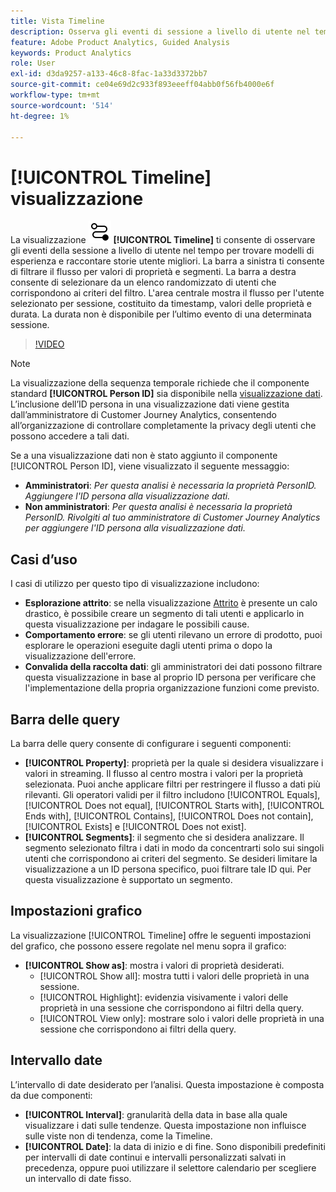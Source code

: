 ```yaml
---
title: Vista Timeline
description: Osserva gli eventi di sessione a livello di utente nel tempo per trovare modelli di esperienza.
feature: Adobe Product Analytics, Guided Analysis
keywords: Product Analytics
role: User
exl-id: d3da9257-a133-46c8-8fac-1a33d3372bb7
source-git-commit: ce04e69d2c933f893eeeff04abb0f56fb4000e6f
workflow-type: tm+mt
source-wordcount: '514'
ht-degree: 1%

---
```


# [!UICONTROL Timeline] visualizzazione

La visualizzazione ![Timeline](/help/assets/icons/Timeline.svg) **[!UICONTROL Timeline]** ti consente di osservare gli eventi della sessione a livello di utente nel tempo per trovare modelli di esperienza e raccontare storie utente migliori. La barra a sinistra ti consente di filtrare il flusso per valori di proprietà e segmenti. La barra a destra consente di selezionare da un elenco randomizzato di utenti che corrispondono ai criteri del filtro. L&#39;area centrale mostra il flusso per l&#39;utente selezionato per sessione, costituito da timestamp, valori delle proprietà e durata. La durata non è disponibile per l’ultimo evento di una determinata sessione.

>[!VIDEO](https://video.tv.adobe.com/v/3427810/?learn=on)

>[!NOTE]
>
>La visualizzazione della sequenza temporale richiede che il componente standard **[!UICONTROL Person ID]** sia disponibile nella [visualizzazione dati](/help/data-views/component-reference.md#optional). L’inclusione dell’ID persona in una visualizzazione dati viene gestita dall’amministratore di Customer Journey Analytics, consentendo all’organizzazione di controllare completamente la privacy degli utenti che possono accedere a tali dati.

Se a una visualizzazione dati non è stato aggiunto il componente [!UICONTROL Person ID], viene visualizzato il seguente messaggio:

* **Amministratori**: *Per questa analisi è necessaria la proprietà PersonID. Aggiungere l&#39;ID persona alla visualizzazione dati.*
* **Non amministratori**: *Per questa analisi è necessaria la proprietà PersonID. Rivolgiti al tuo amministratore di Customer Journey Analytics per aggiungere l&#39;ID persona alla visualizzazione dati.*

## Casi d’uso

I casi di utilizzo per questo tipo di visualizzazione includono:

* **Esplorazione attrito**: se nella visualizzazione [Attrito](funnel.md) è presente un calo drastico, è possibile creare un segmento di tali utenti e applicarlo in questa visualizzazione per indagare le possibili cause.
* **Comportamento errore**: se gli utenti rilevano un errore di prodotto, puoi esplorare le operazioni eseguite dagli utenti prima o dopo la visualizzazione dell&#39;errore.
* **Convalida della raccolta dati**: gli amministratori dei dati possono filtrare questa visualizzazione in base al proprio ID persona per verificare che l&#39;implementazione della propria organizzazione funzioni come previsto.

## Barra delle query

La barra delle query consente di configurare i seguenti componenti:

* **[!UICONTROL Property]**: proprietà per la quale si desidera visualizzare i valori in streaming. Il flusso al centro mostra i valori per la proprietà selezionata. Puoi anche applicare filtri per restringere il flusso a dati più rilevanti. Gli operatori validi per il filtro includono [!UICONTROL Equals], [!UICONTROL Does not equal], [!UICONTROL Starts with], [!UICONTROL Ends with], [!UICONTROL Contains], [!UICONTROL Does not contain], [!UICONTROL Exists] e [!UICONTROL Does not exist].
* **[!UICONTROL Segments]**: il segmento che si desidera analizzare. Il segmento selezionato filtra i dati in modo da concentrarti solo sui singoli utenti che corrispondono ai criteri del segmento. Se desideri limitare la visualizzazione a un ID persona specifico, puoi filtrare tale ID qui. Per questa visualizzazione è supportato un segmento.

## Impostazioni grafico

La visualizzazione [!UICONTROL Timeline] offre le seguenti impostazioni del grafico, che possono essere regolate nel menu sopra il grafico:

* **[!UICONTROL Show as]**: mostra i valori di proprietà desiderati.
   * [!UICONTROL Show all]: mostra tutti i valori delle proprietà in una sessione.
   * [!UICONTROL Highlight]: evidenzia visivamente i valori delle proprietà in una sessione che corrispondono ai filtri della query.
   * [!UICONTROL View only]: mostrare solo i valori delle proprietà in una sessione che corrispondono ai filtri della query.

## Intervallo date

L’intervallo di date desiderato per l’analisi. Questa impostazione è composta da due componenti:

* **[!UICONTROL Interval]**: granularità della data in base alla quale visualizzare i dati sulle tendenze. Questa impostazione non influisce sulle viste non di tendenza, come la Timeline.
* **[!UICONTROL Date]**: la data di inizio e di fine. Sono disponibili predefiniti per intervalli di date continui e intervalli personalizzati salvati in precedenza, oppure puoi utilizzare il selettore calendario per scegliere un intervallo di date fisso.
